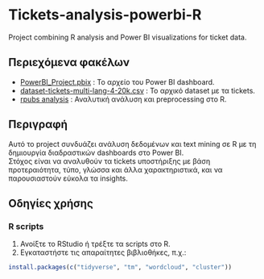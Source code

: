 # Tickets-analysis-powerbi-R

Project combining R analysis and Power BI visualizations for ticket data.

## Περιεχόμενα φακέλων

- [PowerBI_Project.pbix](./PowerBI_Project.pbix) : Το αρχείο του Power BI dashboard.
- [dataset-tickets-multi-lang-4-20k.csv](./dataset-tickets-multi-lang-4-20k.csv) : Το αρχικό dataset με τα tickets.
- [rpubs analysis](https://rpubs.com/StefanosMan/1332157) : Αναλυτική ανάλυση και preprocessing στο R.

## Περιγραφή

Αυτό το project συνδυάζει ανάλυση δεδομένων και text mining σε R με τη δημιουργία διαδραστικών dashboards στο Power BI.  
Στόχος είναι να αναλυθούν τα tickets υποστήριξης με βάση προτεραιότητα, τύπο, γλώσσα και άλλα χαρακτηριστικά, και να παρουσιαστούν εύκολα τα insights.

## Οδηγίες χρήσης

### R scripts

1. Ανοίξτε το RStudio ή τρέξτε τα scripts στο R.
2. Εγκαταστήστε τις απαραίτητες βιβλιοθήκες, π.χ.:

```r
install.packages(c("tidyverse", "tm", "wordcloud", "cluster"))


